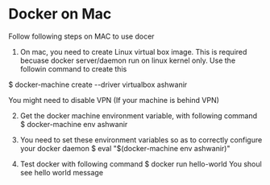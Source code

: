 # Docker on Mac
Follow following steps on MAC to use docer
1. On mac, you need to create Linux virtual box image. This is required becuase docker server/daemon run on linux kernel only. Use the followin command to create this
 
  $ docker-machine create --driver virtualbox ashwanir

You might need to disable VPN (If your machine is behind VPN)

2. Get the docker machine environment variable, with following command
   $ docker-machine env ashwanir

3. You need to set these environment variables so as to correctly configure your docker daemon
   $ eval "$(docker-machine env ashwanir)"

4. Test docker with following command
   $  docker run hello-world
 You shoul see hello world message

